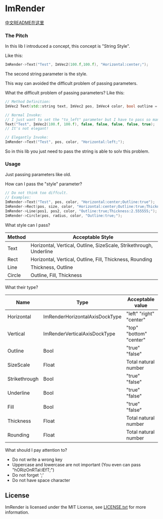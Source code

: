 # ImRender
[中文README在这里](https://github.com/MidTerm-CN/ImRender/blob/main/README.CN.md)

### The Pitch

In this lib I introduced a concept, this concept is "String Style".

Like this:

```c++
ImRender->Text("Test", ImVec2(100.f,100.f), "Horizontal:center;");
```

The second string parameter is the style.

This way can avoided the difficult problem of passing parameters.

What the difficult problem of passing parameters? Like this:

```c++
// Method Definition:
ImVec2 Text(std::string text, ImVec2 pos, ImVec4 color, bool outline = false, bool top_bottom_center = false, bool to_top = false, bool left_right_center = false, bool to_left = false);

// Normal Invoke:
// I just want to set the "to_left" parameter but I have to pass so many parameters.
Text("Test", ImVec2(100.f, 100.f), false, false, false, false, true);
// It's not elegant!

// Elegantly Invoke:
ImRender->Text("Test", pos, color, "Horizontal:left;");
```

So in this lib you just need to pass the string is able to solv this problem.

### Usage

Just passing parameters like old.

How can I pass the "style" parameter?

```c++
// Do not think too diffcult.
// Examples:
ImRender->Text("Test", pos, color, "Horizontal:center;Outline:true");
ImRender->Rect(pos, size, color, "Horizontal:center;Outline:true;Thickness:2.f;");
ImRender->Line(pos1, pos2, color, "Outline:true;Thickness:2.555555;");
ImRender->Circle(pos, radius, color, "Outline:true;");
```

What style can I pass?

| Method | Acceptable Style                                             |
| ------ | ------------------------------------------------------------ |
| Text   | Horizontal, Vertical, Outline, SizeScale, Strikethrough, Underline |
| Rect   | Horizontal, Vertical, Outline, Fill, Thickness, Rounding     |
| Line   | Thickness, Outline                                           |
| Circle | Outline, Fill, Thickness                                     |

What their type?

| Name          | Type                           | Acceptable value        |
| ------------- | ------------------------------ | ----------------------- |
| Horizontal    | ImRenderHorizontalAxisDockType | "left" "right" "center" |
| Vertical      | ImRenderVerticalAxisDockType   | "top" "bottom" "center" |
| Outline       | Bool                           | "true" "false"          |
| SizeScale     | Float                          | Total natural number    |
| Strikethrough | Bool                           | "true" "false"          |
| Underline     | Bool                           | "true" "false"          |
| Fill          | Bool                           | "true" "false"          |
| Thickness     | Float                          | Total natural number    |
| Rounding      | Float                          | Total natural number    |

What should I pay attention to?

- Do not write a wrong key
- Uppercase and lowercase are not important (You even can pass "hORizOnRTal:lEfT;")
- Do not forget ';'
- Do not have space character

License
-------
ImRender is licensed under the MIT License, see [LICENSE.txt](https://github.com/MidTerm-CN/ImRender/blob/main/LICENSE.txt) for more information.

